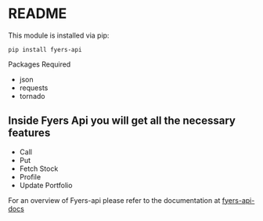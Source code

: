 README
========

This module is installed via pip:

```
pip install fyers-api
```

Packages Required
 - json
 - requests
 - tornado 

## Inside Fyers Api you will get all the necessary features
- Call
- Put
- Fetch Stock
- Profile
- Update Portfolio

For an overview of Fyers-api please refer to the documentation at [fyers-api-docs](http://apidashboard.fyers.in/api-docs)
